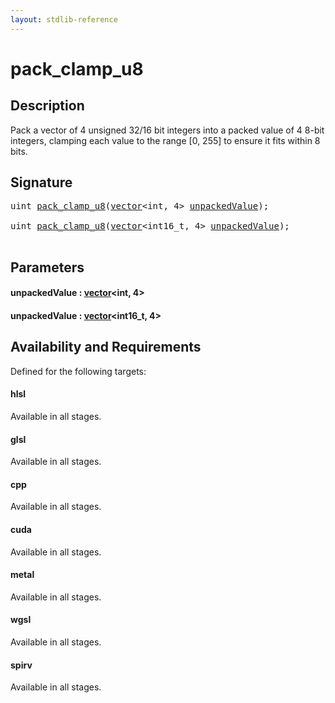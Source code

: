```yaml
---
layout: stdlib-reference
---
```


# pack\_clamp\_u8

## Description

Pack a vector of 4 unsigned 32/16 bit integers into a packed value of 4 8-bit integers,
clamping each value to the range [0, 255] to ensure it fits within 8 bits.




## Signature 

<pre>
<span class="code_keyword">uint</span> <a href="pack_clamp_u8.md">pack_clamp_u8</a>(<a href="../types/vector/index.md" class="code_type">vector</a>&lt;<span class="code_keyword">int</span>, 4&gt; <a href="pack_clamp_u8.md#decl-unpackedValue" class="code_param">unpackedValue</a>);

<span class="code_keyword">uint</span> <a href="pack_clamp_u8.md">pack_clamp_u8</a>(<a href="../types/vector/index.md" class="code_type">vector</a>&lt;int16_t, 4&gt; <a href="pack_clamp_u8.md#decl-unpackedValue" class="code_param">unpackedValue</a>);

</pre>

## Parameters

####  <a id="decl-unpackedValue"></a>unpackedValue  : [vector](../types/vector/index.md)\<int, 4\>
####  <a id="decl-unpackedValue"></a>unpackedValue  : [vector](../types/vector/index.md)\<int16\_t, 4\>

## Availability and Requirements

Defined for the following targets:

#### hlsl
Available in all stages.

#### glsl
Available in all stages.

#### cpp
Available in all stages.

#### cuda
Available in all stages.

#### metal
Available in all stages.

#### wgsl
Available in all stages.

#### spirv
Available in all stages.




<script>
// Fix .md links to .html when on ReadTheDocs
if (window.location.hostname.includes('readthedocs') || 
    window.location.hostname.includes('rtfd.io')) {
  document.addEventListener('DOMContentLoaded', function() {
    const links = document.querySelectorAll('a');
    links.forEach(link => {
      const href = link.getAttribute('href');
      if (href && href.includes('.md')) {
        // This regex will handle .md links with or without fragment identifiers or query parameters
        link.href = link.href.replace(/(.+)\.md(#[^?]*)?(\?.*)?$/, '$1.html$2$3');
      }
    });
  });
}
</script>
